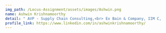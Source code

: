 ```yaml
---
img_path: /Locus-Assignment/assets/images/Ashwin.png
name: Ashwin Krishnamoorthy
detail: " AVP - Supply Chain Consulting,<br> Ex Bain & Company, IIM C, IIT Madras."
profile_link: https://www.linkedin.com/in/ashwinkrishnamoorthy/
---
```

